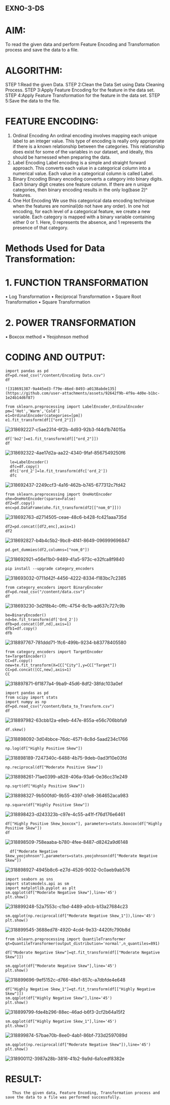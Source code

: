 ## EXNO-3-DS

# AIM:
To read the given data and perform Feature Encoding and Transformation process and save the data to a file.

# ALGORITHM:
STEP 1:Read the given Data.
STEP 2:Clean the Data Set using Data Cleaning Process.
STEP 3:Apply Feature Encoding for the feature in the data set.
STEP 4:Apply Feature Transformation for the feature in the data set.
STEP 5:Save the data to the file.

# FEATURE ENCODING:
1. Ordinal Encoding
An ordinal encoding involves mapping each unique label to an integer value. This type of encoding is really only appropriate if there is a known relationship between the categories. This relationship does exist for some of the variables in our dataset, and ideally, this should be harnessed when preparing the data.
2. Label Encoding
Label encoding is a simple and straight forward approach. This converts each value in a categorical column into a numerical value. Each value in a categorical column is called Label.
3. Binary Encoding
Binary encoding converts a category into binary digits. Each binary digit creates one feature column. If there are n unique categories, then binary encoding results in the only log(base 2)ⁿ features.
4. One Hot Encoding
We use this categorical data encoding technique when the features are nominal(do not have any order). In one hot encoding, for each level of a categorical feature, we create a new variable. Each category is mapped with a binary variable containing either 0 or 1. Here, 0 represents the absence, and 1 represents the presence of that category.

# Methods Used for Data Transformation:
  # 1. FUNCTION TRANSFORMATION
• Log Transformation
• Reciprocal Transformation
• Square Root Transformation
• Square Transformation
  # 2. POWER TRANSFORMATION
• Boxcox method
• Yeojohnson method

# CODING AND OUTPUT:
    import pandas as pd
    df=pd.read_csv("/content/Encoding Data.csv")
    df

    ![318691387-9a445ed3-f79e-46ed-8493-a0138abde135](https://github.com/user-attachments/assets/92642f9b-4f9a-4d0e-b1bc-1e24b14d6f87)

    from sklearn.preprocessing import LabelEncoder,OrdinalEncoder
    pm=['Hot','Warm','Cold']
    e1=OrdinalEncoder(categories=[pm])
    e1.fit_transform(df[["ord_2"]])

  ![318692227-c5ae2314-6f2b-4d93-92b3-f44d1b74015a](https://github.com/user-attachments/assets/1f072c1b-9364-4d06-91dd-8f76f670216d)

    df['bo2']=e1.fit_transform(df[["ord_2"]])
    df
![318692322-4ae17d2a-aa22-4340-9faf-8567549250f6](https://github.com/user-attachments/assets/01ef1378-7d72-4ff5-85fc-8d48521b28e1)
     
      le=LabelEncoder()
      dfc=df.copy()
      dfc['ord_2']=le.fit_transform(dfc['ord_2'])
      dfc
      
 ![318692437-2249ccf3-4a16-462b-b745-677312c7fd42](https://github.com/user-attachments/assets/6da2d0a1-bdcb-4a70-8842-e2d85ffdb5f4)

    from sklearn.preprocessing import OneHotEncoder
    ohe=OneHotEncoder(sparse=False)
    df2=df.copy()
    enc=pd.DataFrame(ohe.fit_transform(df2[["nom_0"]]))

![318692763-d2714505-ceae-48c6-b428-fc421aaa735d](https://github.com/user-attachments/assets/b5c14bc1-580b-47a5-914b-92645889030d)
    
    df2=pd.concat([df2,enc],axis=1)
    df2
![318692827-b4b4c5b2-9bc8-4f41-8649-096999696847](https://github.com/user-attachments/assets/98d4025a-4eb7-4139-aa9b-26b354b24628)

    pd.get_dummies(df2,columns=["nom_0"])
    
![318692921-e56e11b0-9489-41a5-973c-e32fca8f9840](https://github.com/user-attachments/assets/e0a587a1-85e4-408b-a022-67f019dc5ab1)

    pip install --upgrade category_encoders
    
![318693032-0711d42f-4456-4222-8334-f183bc7c2385](https://github.com/user-attachments/assets/c27f22be-13de-4f06-84ff-487c7fefa154)

    from category_encoders import BinaryEncoder
    df=pd.read_csv("/content/data.csv")
    df
    
![318693230-3d2f8b4c-0ffc-4754-8c1b-ad637c727c9b](https://github.com/user-attachments/assets/eab9b011-cde6-4e30-a1ce-348058ed423f)

    be=BinaryEncoder()
    nd=be.fit_transform(df['Ord_2'])
    dfb=pd.concat([df,nd],axis=1)
    dfb1=df.copy()
    dfb
    
![318897767-781ddd71-1fc6-499b-9234-b83778405580](https://github.com/user-attachments/assets/b792872b-d8dd-4be5-b60a-2e6f31aaaba1)

    from category_encoders import TargetEncoder
    te=TargetEncoder()
    CC=df.copy()
    new=te.fit_transform(X=CC["City"],y=CC["Target"])
    CC=pd.concat([CC,new],axis=1)
    CC

![318897871-6f1877a4-9ba9-45d6-8df2-38fdc103a0ef](https://github.com/user-attachments/assets/658a8709-e9ad-4442-aab8-de73104279c4)

    import pandas as pd
    from scipy import stats
    import numpy as np
    df=pd.read_csv("/content/Data_to_Transform.csv")
    df
![318897982-63cbb12a-e9eb-447e-855a-e56c706bbfa9](https://github.com/user-attachments/assets/a5d93237-e7cc-42c0-8927-c296ea78f499)

    df.skew()
  ![318898092-3d04bbce-76dc-4571-8c8d-5aad234c1766](https://github.com/user-attachments/assets/000ca5e8-c547-4e55-96b2-a0135252a889)

    np.log(df["Highly Positive Skew"])
![318898189-7247340c-6488-4b75-9deb-0ad3f10e03fd](https://github.com/user-attachments/assets/ae445898-fa69-48d7-82cb-a42a097c7212)

    np.reciprocal(df["Moderate Positive Skew"])
  ![318898261-71ae0399-a828-406a-93a6-0e36cc31e249](https://github.com/user-attachments/assets/d1a6e2e6-5107-4dba-a00b-3a6e8e807e50)

    np.sqrt(df["Highly Positive Skew"])
    
![318898327-9b500fd0-9b55-4397-b1e8-364652aca983](https://github.com/user-attachments/assets/9e0ec8c3-9333-4838-b466-285558179974)

    np.square(df["Highly Positive Skew"])
  ![318898423-d243323b-c97e-4c55-a41f-f76d176e6461](https://github.com/user-attachments/assets/114d5e51-fb6a-4465-9c26-a8f1d6c8d0dd)

    df["Highly Positive Skew_boxcox"], parameters=stats.boxcox(df["Highly Positive Skew"])
    df
![318898509-758eaaba-b780-4fee-8487-d8242a9d6148](https://github.com/user-attachments/assets/97f09dd3-fde2-44f4-8a7d-928d45c0c917)

      df["Moderate Negative Skew_yeojohnson"],parameters=stats.yeojohnson(df["Moderate Negative Skew"])
  
  ![318898927-4945b8c6-e27d-4526-9032-0c0aeb9ab576](https://github.com/user-attachments/assets/80afced8-88bf-429a-bdef-5c227dadc020)

    import seaborn as sns
    import statsmodels.api as sm
    import matplotlib.pyplot as plt
    sm.qqplot(df["Moderate Negative Skew"],line='45')
    plt.show()
![318899248-52a7553c-c1bd-4489-a0cb-b13a27684c23](https://github.com/user-attachments/assets/fc2e69ca-bcb5-40c2-b673-9ff7321586da)

    sm.qqplot(np.reciprocal(df["Moderate Negative Skew_1"]),line='45')
    plt.show()
![318899545-3688ed78-4920-4cd4-9e33-4420fc790b8d](https://github.com/user-attachments/assets/40d139c2-17a9-459b-a23e-72afea0330fc)
    
    from sklearn.preprocessing import QuantileTransformer
    qt=QuantileTransformer(output_distribution='normal',n_quantiles=891)
    
    df["Moderate Negative Skew"]=qt.fit_transform(df[["Moderate Negative Skew"]])
    
    sm.qqplot(df["Moderate Negative Skew"],line='45')
    plt.show()
    
![318899696-9ef5152c-d766-48e1-857c-a7dbfde4e648](https://github.com/user-attachments/assets/4a6616b2-4460-4cd5-8d25-7dd48375c59d)
    
    df["Highly Negative Skew_1"]=qt.fit_transform(df[["Highly Negative Skew"]])
    sm.qqplot(df["Highly Negative Skew"],line='45')
    plt.show()

![318899799-fde4b296-88ec-46ad-b6f3-2cf2b64a15f2](https://github.com/user-attachments/assets/8ad85325-86e6-4908-8cc6-5154a7fb9c25)


    sm.qqplot(df["Highly Negative Skew_1"],line='45')
    plt.show()
![318899874-57bae70b-8ee0-4ab1-86bf-733d2597089d](https://github.com/user-attachments/assets/c18e8879-de7b-488f-aaca-4722ed1779ce)

    sm.qqplot(np.reciprocal(df["Moderate Negative Skew"]),line='45')
    plt.show()
    
![318900112-3987a28b-3816-41b2-9a9d-6a1cedf8382e](https://github.com/user-attachments/assets/c8f1216f-c395-4a73-8228-95c22215022d)


# RESULT:
       Thus the given data, Feature Encoding, Transformation process and save the data to a file was performed successfully.

       
